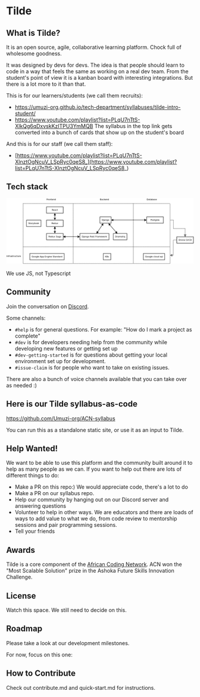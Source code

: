 # Tilde

## What is Tilde?

It is an open source, agile, collaborative learning platform. Chock full of wholesome goodness.

It was designed by devs for devs. The idea is that people should learn to code in a way that feels the same as working on a real dev team. From the student's point of view it is a kanban board with interesting integrations. But there is a lot more to it than that.

This is for our learners/students (we call them recruits):

- https://umuzi-org.github.io/tech-department/syllabuses/tilde-intro-student/
- https://www.youtube.com/playlist?list=PLqU7nTtS-XlkQg6qDxvskKzITPU3YmMQB
  The syllabus in the top link gets converted into a bunch of cards that show up on the student's board

And this is for our staff (we call them staff):
- [https://www.youtube.com/playlist?list=PLqU7nTtS-XlnztOgNcuV_LSpRyc0qeS8_](https://www.youtube.com/playlist?list=PLqU7nTtS-XlnztOgNcuV_LSpRyc0qeS8_)


## Tech stack

![Tech stack](./tech-stack.png?raw=true "Tech stack")

We use JS, not Typescript

## Community

Join the conversation on [Discord](https://discord.gg/JHayHBG).

Some channels:

- `#help` is for general questions. For example: "How do I mark a project as complete"
- `#dev` is for developers needing help from the community while developing new features or getting set up
- `#dev-getting-started` is for questions about getting your local environment set up for development.
- `#issue-claim` is for people who want to take on existing issues.

There are also a bunch of voice channels available that you can take over as needed :)

## Here is our Tilde syllabus-as-code

https://github.com/Umuzi-org/ACN-syllabus

You can run this as a standalone static site, or use it as an input to Tilde.

## Help Wanted!

We want to be able to use this platform and the community built around it to help as many people as we can. If you want to help out there are lots of different things to do:

- Make a PR on this repo:) We would appreciate code, there's a lot to do
- Make a PR on our syllabus repo.
- Help our community by hanging out on our Discord server and answering questions
- Volunteer to help in other ways. We are educators and there are loads of ways to add value to what we do, from code review to mentorship sessions and pair programming sessions.
- Tell your friends

## Awards

Tilde is a core component of the [African Coding Network](https://www.africancoding.network/). ACN won the "Most Scalable Solution" prize in the Ashoka Future Skills Innovation Challenge.

## License

Watch this space. We still need to decide on this.

## Roadmap

Please take a look at our development milestones.

For now, focus on this one:


## How to Contribute

Check out contribute.md and quick-start.md for instructions.
